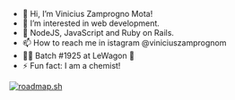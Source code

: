 - 👋 Hi, I’m Vinicius Zamprogno Mota!
- 👀 I’m interested in web development.
- 🌱  NodeJS, JavaScript and Ruby on Rails.
- 📫 How to reach me in istagram @viniciuszamprognom
- 👨‍💻 Batch #1925 at LeWagon 🚀
- ⚡ Fun fact: I am a chemist!

<a href="https://roadmap.sh"><img src="https://roadmap.sh/card/tall/6821f7182755c702448eb380?variant=dark" alt="roadmap.sh"/></a>
<!---
viniciuszmota/viniciuszmota is a ✨ special ✨ repository because its `README.md` (this file) appears on your GitHub profile.
You can click the Preview link to take a look at your changes.
--->
